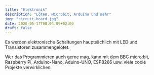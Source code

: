 ```yaml
---
title: "Elektronik"
description: "Löten, Microbit, Arduino und mehr"
img: "circuit-board.jpg"
date: 2020-05-17T08:04:09+02:00
draft: false
---
```


 Es werden elektronische Schaltungen hauptsächlich mit LED und Transistoren zusammengelötet.
 
 Wer das Programmieren auch gerne mag, kann mit dem BBC micro:bit, Raspberry Pi, Arduino-Nano, Aduino-UNO, ESP8266 usw. viele coole Projekte verwirklichen.
